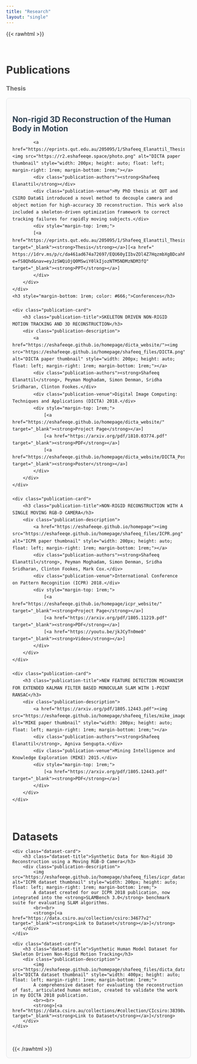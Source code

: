 ```yaml
---
title: "Research"
layout: "single"
---
```


{{< rawhtml >}}
<style>
.research-section {
    margin: 1rem 0;
    padding: 1rem 0;
    border-bottom: 1px solid #e1e5e9;
}

.research-section:last-child {
    border-bottom: none;
}

.section-title {
    font-size: 1.8rem;
    font-weight: bold;
    margin-bottom: 1rem;
    color: #333;
}

.publication-card {
    margin-bottom: 1.5rem;
    padding: 1rem;
    border: 1px solid #e1e5e9;
    border-radius: 8px;
    background: #fafafa;
}

.publication-title {
    font-size: 1.3rem;
    font-weight: bold;
    margin-bottom: 0.5rem;
    color: #2c3e50;
}

.publication-meta {
    color: #666;
    margin-bottom: 1rem;
    font-style: italic;
}

.publication-authors {
    font-weight: 500;
    margin-bottom: 0.5rem;
}

.publication-venue {
    color: #007acc;
    font-weight: 500;
}

.publication-description {
    margin: 1rem 0;
    line-height: 1.6;
}

.image-grid {
    display: grid;
    grid-template-columns: repeat(auto-fit, minmax(200px, 1fr));
    gap: 1rem;
    margin: 1rem 0;
}

.image-grid img {
    width: 100%;
    height: auto;
    border-radius: 4px;
    border: 1px solid #ddd;
}

.dataset-card {
    margin-bottom: 1.5rem;
    padding: 1rem;
    border: 1px solid #e1e5e9;
    border-radius: 8px;
    background: #f8f9fa;
}

.dataset-title {
    font-size: 1.2rem;
    font-weight: bold;
    margin-bottom: 0.5rem;
    color: #2c3e50;
}

.download-link {
    display: inline-block;
    padding: 0.5rem 1rem;
    background: #007acc;
    color: white;
    text-decoration: none;
    border-radius: 4px;
    margin-top: 1rem;
}

.download-link:hover {
    background: #005a9e;
}

.type-badge {
    display: inline-block;
    padding: 0.2rem 0.6rem;
    background: #28a745;
    color: white;
    font-size: 0.8rem;
    border-radius: 12px;
    margin-right: 0.5rem;
}

.dataset-badge {
    background: #17a2b8;
}
</style>

<div class="research-section">
    <h2 class="section-title">Publications</h2>
    <h3 style="margin-bottom: 1rem; color: #666;">Thesis</h3>
    <div class="publication-card">
        <h3 class="publication-title">Non-rigid 3D Reconstruction of the Human Body in Motion</h3>
        <div class="publication-description">
        
            <a href="https://eprints.qut.edu.au/205095/1/Shafeeq_Elanattil_Thesis.pdf"><img src="https://r2.eshafeeqe.space/photo.png" alt="DICTA paper thumbnail" style="width: 200px; height: auto; float: left; margin-right: 1rem; margin-bottom: 1rem;"></a>
            <div class="publication-authors"><strong>Shafeeq Elanattil</strong></div>
            <div class="publication-venue">My PhD thesis at QUT and CSIRO Data61 introduced a novel method to decouple camera and object motion for high-accuracy 3D reconstruction. This work also included a skeleton-driven optimization framework to correct tracking failures for rapidly moving subjects.</div>
            <div style="margin-top: 1rem;">
            [<a href="https://eprints.qut.edu.au/205095/1/Shafeeq_Elanattil_Thesis.pdf" target="_blank"><strong>Thesis</strong></a>][<a href=" https://1drv.ms/p/c/da461ad674a72697/EQU60yIIbvZOl4Z7HqzmbXgBDcahFSutHdajZp4uBtNmWQ?e=fS8Qhd&nav=eyJzSWQiOjQ0MSwiY0lkIjozNTM5NDMzNDM3fQ" target="_blank"><strong>PPT</strong></a>]
            </div>
        </div>
    </div>
    <h3 style="margin-bottom: 1rem; color: #666;">Conferences</h3>

    <div class="publication-card">
        <h3 class="publication-title">SKELETON DRIVEN NON-RIGID MOTION TRACKING AND 3D RECONSTRUCTION</h3>
        <div class="publication-description">
            <a href="https://eshafeeqe.github.io/homepage/dicta_website/"><img src="https://eshafeeqe.github.io/homepage/shafeeq_files/DICTA.png" alt="DICTA paper thumbnail" style="width: 200px; height: auto; float: left; margin-right: 1rem; margin-bottom: 1rem;"></a>
            <div class="publication-authors"><strong>Shafeeq Elanattil</strong>, Peyman Moghadam, Simon Denman, Sridha Sridharan, Clinton Fookes.</div>
            <div class="publication-venue">Digital Image Computing: Techniques and Applications (DICTA) 2018.</div>
            <div style="margin-top: 1rem;">
                [<a href="https://eshafeeqe.github.io/homepage/dicta_website/" target="_blank"><strong>Project Page</strong></a>]
                [<a href="https://arxiv.org/pdf/1810.03774.pdf" target="_blank"><strong>PDF</strong></a>]
                [<a href="https://eshafeeqe.github.io/homepage/dicta_website/DICTA_Poster.pdf" target="_blank"><strong>Poster</strong></a>]
            </div>
        </div>
    </div>

    <div class="publication-card">
        <h3 class="publication-title">NON-RIGID RECONSTRUCTION WITH A SINGLE MOVING RGB-D CAMERA</h3>
        <div class="publication-description">
            <a href="https://eshafeeqe.github.io/homepage"><img src="https://eshafeeqe.github.io/homepage/shafeeq_files/ICPR.png" alt="ICPR paper thumbnail" style="width: 200px; height: auto; float: left; margin-right: 1rem; margin-bottom: 1rem;"></a>
            <div class="publication-authors"><strong>Shafeeq Elanattil</strong>, Peyman Moghadam, Simon Denman, Sridha Sridharan, Clinton Fookes, Mark Cox.</div>
            <div class="publication-venue">International Conference on Pattern Recognition (ICPR) 2018.</div>
            <div style="margin-top: 1rem;">
                [<a href="https://eshafeeqe.github.io/homepage/icpr_website/" target="_blank"><strong>Project Page</strong></a>]
                [<a href="https://arxiv.org/pdf/1805.11219.pdf" target="_blank"><strong>PDF</strong></a>]
                [<a href="https://youtu.be/jkJCyTn0me0" target="_blank"><strong>Video</strong></a>]
            </div>
        </div>
    </div>

    <div class="publication-card">
        <h3 class="publication-title">NEW FEATURE DETECTION MECHANISM FOR EXTENDED KALMAN FILTER BASED MONOCULAR SLAM WITH 1-POINT RANSAC</h3>
        <div class="publication-description">
            <a href="https://arxiv.org/pdf/1805.12443.pdf"><img src="https://eshafeeqe.github.io/homepage/shafeeq_files/mike_image.png" alt="MIKE paper thumbnail" style="width: 200px; height: auto; float: left; margin-right: 1rem; margin-bottom: 1rem;"></a>
            <div class="publication-authors"><strong>Shafeeq Elanattil</strong>, Agniva Sengupta.</div>
            <div class="publication-venue">Mining Intelligence and Knowledge Exploration (MIKE) 2015.</div>
            <div style="margin-top: 1rem;">
                [<a href="https://arxiv.org/pdf/1805.12443.pdf" target="_blank"><strong>PDF</strong></a>]
            </div>
        </div>
    </div>
</div>

<div class="research-section">
    <h2 class="section-title">Datasets</h2>

    <div class="dataset-card">
        <h3 class="dataset-title">Synthetic Data for Non-Rigid 3D Reconstruction using a Moving RGB-D Camera</h3>
        <div class="publication-description">
            <img src="https://eshafeeqe.github.io/homepage/shafeeq_files/icpr_dataset.png" alt="ICPR dataset thumbnail" style="width: 200px; height: auto; float: left; margin-right: 1rem; margin-bottom: 1rem;">
            A dataset created for our ICPR 2018 publication, now integrated into the <strong>SLAMBench 3.0</strong> benchmark suite for evaluating SLAM algorithms.
            <br><br>
            <strong>[<a href="https://data.csiro.au/collection/csiro:34677v2" target="_blank"><strong>Link to Dataset</strong></a>]</strong>
        </div>
    </div>

    <div class="dataset-card">
        <h3 class="dataset-title">Synthetic Human Model Dataset for Skeleton Driven Non-Rigid Motion Tracking</h3>
        <div class="publication-description">
            <img src="https://eshafeeqe.github.io/homepage/shafeeq_files/dicta_dataset.png" alt="DICTA dataset thumbnail" style="width: 400px; height: auto; float: left; margin-right: 1rem; margin-bottom: 1rem;">
            A comprehensive dataset for evaluating the reconstruction of fast, articulated human motion, created to validate the work in my DICTA 2018 publication.
            <br><br>
            <strong>[<a href="https://data.csiro.au/collections/#collection/CIcsiro:38398v1/DItrue" target="_blank"><strong>Link to Dataset</strong></a>]</strong>
        </div>
    </div>
</div>
{{< /rawhtml >}}